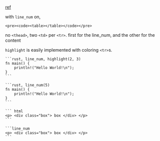[ref](https://www.getzola.org/documentation/content/syntax-highlighting/#styling-codeblocks)

with `line_num` on, 

`<pre><code><table></table></code></pre>`

no `<thead>`, two `<td>` per `<tr>`. first for the line_num, and the other for the content

`highlight` is easily implemented with coloring `<tr>`s.

````
```rust, line_num, highlight(2, 3)
fn main() {
    println!("Hello World!\n");
}
```

```rust, line_num(5)
fn main() {
    println!("Hello World!\n");
}
```

``` html
<p> <div class="box"> box </div> </p>
```

```line_num
<p> <div class="box"> box </div> </p>
```
````